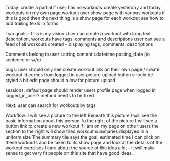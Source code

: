
Today:
create a partial if user has no workouts
create yesterday and today workouts on my own page
workout user show page with various workouts
if this is good then the next thing is a show page for each workout
see how to add trailing texts in forms


Two goals - this is my vision
User can create a workout with long text description, workouts have tags, comments and descriptions
user can see a feed of all workouts created - displaying tags, comments, descriptions

Comments belong to user
t.string content
t.datetime posting_date (to sentence or w/e)

bugs: 
user should only see create workout link on their own page / create workout id comes from logged in user
picture upload button should be styled a bit
edit page should allow for picture upload

sessions:
default page should render users profile page when logged in 
logged_in_user? method needs to be fixed

Next:
user can search for workouts by tags 

Workflow: 
I will see a picture to the left
Beneath this picture I will see the basic information about this person
To the right of the picture I will see a button link to create a new workout if I am on my page
on other users the section to the right will show tiled workout summaries displayed in a uniform size
The summary tile says the goal, estimated time
I can click on these workouts and be taken to its show page and look at the details of the workout exercises
I care about the source of the idea a lot - it will make sense to get very fit people on this site that have good ideas. 
